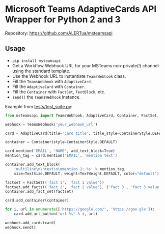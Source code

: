 # Microsoft Teams AdaptiveCards API Wrapper for Python 2 and 3

Repository: https://github.com/ALERTua/msteamsapi

## Usage

- `pip install msteamsapi`
- Get a Workflow Webhook URL for your MSTeams non-private(!) channel using the standard template.
- Use the Webhook URL to instantiate `TeamsWebhook` class.
- Fill the `TeamsWebhook` with `AdaptiveCard`.
- Fill the `AdaptiveCard` with `Container`.
- Fill the `Container` with `FactSet`, `TextBlock`, etc.
- `send()` the `TeamsWebhook` instance.

Example from [tests/test_suite.py](tests/test_suite.py):

```python
from msteamsapi import TeamsWebhook, AdaptiveCard, Container, FactSet, ContainerStyle, TextWeight, TextSize

webhook = TeamsWebhook('your_webhook_url')

card = AdaptiveCard(title='card title', title_style=ContainerStyle.DEFAULT)

container = Container(style=ContainerStyle.DEFAULT)

card.mention('EMAIL', 'NAME', add_text_block=True)
mention_tag = card.mention('EMAIL', 'mention text')

container.add_text_block(
    'multiline\n\ntext\n\nmention 1: %s' % mention_tag,
    size=TextSize.DEFAULT, weight=TextWeight.DEFAULT, color="default")

factset = FactSet(('fact 1', 'fact 1 value'))
factset.add_facts(('fact 2', 'fact 2 value'), ('fact 3', 'fact 3 value'))
container.add_fact_set(factset)

card.add_container(container)

for i, url in enumerate(['https://google.com/', 'https://goo.gle']):
    card.add_url_button('url %s' % i, url)

webhook.add_cards(card)
webhook.send()
```
